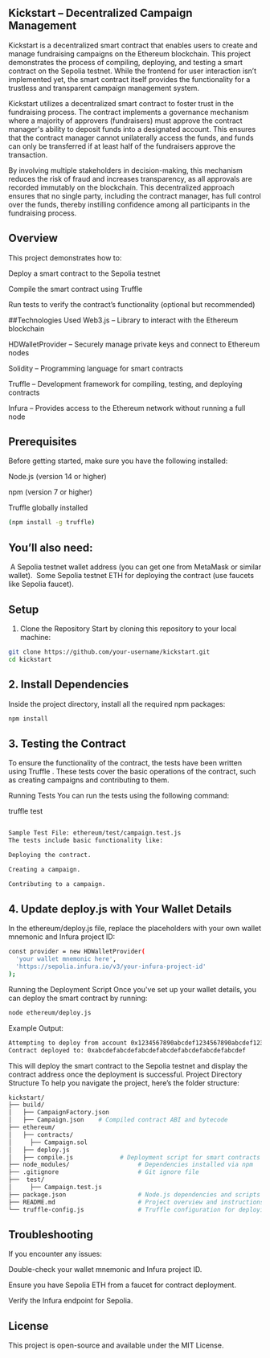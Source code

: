 ## Kickstart – Decentralized Campaign Management
Kickstart is a decentralized smart contract that enables users to create and manage fundraising campaigns on the Ethereum blockchain. This project demonstrates the process of compiling, deploying, and testing a smart contract on the Sepolia testnet. While the frontend for user interaction isn’t implemented yet, the smart contract itself provides the functionality for a trustless and transparent campaign management system.

Kickstart utilizes a decentralized smart contract to foster trust in the fundraising process. The contract implements a governance mechanism where a majority of approvers (fundraisers) must approve the contract manager's ability to deposit funds into a designated account. This ensures that the contract manager cannot unilaterally access the funds, and funds can only be transferred if at least half of the fundraisers approve the transaction.

By involving multiple stakeholders in decision-making, this mechanism reduces the risk of fraud and increases transparency, as all approvals are recorded immutably on the blockchain. This decentralized approach ensures that no single party, including the contract manager, has full control over the funds, thereby instilling confidence among all participants in the fundraising process.


## Overview
This project demonstrates how to:

Deploy a smart contract to the Sepolia testnet

Compile the smart contract using Truffle

Run tests to verify the contract’s functionality (optional but recommended)

##Technologies Used 
Web3.js – Library to interact with the Ethereum blockchain

HDWalletProvider – Securely manage private keys and connect to Ethereum nodes

Solidity – Programming language for smart contracts

Truffle – Development framework for compiling, testing, and deploying contracts

Infura – Provides access to the Ethereum network without running a full node

## Prerequisites
Before getting started, make sure you have the following installed:

Node.js (version 14 or higher)

npm (version 7 or higher)

Truffle globally installed 
```bash
(npm install -g truffle)
```
## You’ll also need:

&nbsp;A Sepolia testnet wallet address (you can get one from MetaMask or similar wallet).
&nbsp;Some Sepolia testnet ETH for deploying the contract (use faucets like Sepolia faucet).

## Setup
1. Clone the Repository
Start by cloning this repository to your local machine:
```bash
git clone https://github.com/your-username/kickstart.git
cd kickstart
```
## 2. Install Dependencies
Inside the project directory, install all the required npm packages:

```bash
npm install
```
## 3. Testing the Contract
To ensure the functionality of the contract, the tests have been written using Truffle . These tests cover the basic operations of the contract, such as creating campaigns and contributing to them.

Running Tests
You can run the tests using the following command:

truffle test
```bash

Sample Test File: ethereum/test/campaign.test.js
The tests include basic functionality like:

Deploying the contract.

Creating a campaign.

Contributing to a campaign.
```

## 4. Update deploy.js with Your Wallet Details
In the ethereum/deploy.js file, replace the placeholders with your own wallet mnemonic and Infura project ID:
```bash
const provider = new HDWalletProvider(
  'your wallet mnemonic here',
  'https://sepolia.infura.io/v3/your-infura-project-id' 
);
```
Running the Deployment Script
Once you've set up your wallet details, you can deploy the smart contract by running:

```bash
node ethereum/deploy.js
```
Example Output:
```bash
Attempting to deploy from account 0x1234567890abcdef1234567890abcdef12345678
Contract deployed to: 0xabcdefabcdefabcdefabcdefabcdefabcdefabcdef
```
This will deploy the smart contract to the Sepolia testnet and display the contract address once the deployment is successful.
Project Directory Structure
To help you navigate the project, here’s the folder structure:

```bash
kickstart/
├── build/
│   ├── CampaignFactory.json
│   ├── Campaign.json    # Compiled contract ABI and bytecode
├── ethereum/
│   ├── contracts/
│     ├── Campaign.sol
│   ├── deploy.js
│   ├── compile.js             # Deployment script for smart contracts
├── node_modules/                   # Dependencies installed via npm                 # Web3.js logic to interact with smart contracts
├── .gitignore                      # Git ignore file
├──  test/
│     ├── Campaign.test.js
├── package.json                    # Node.js dependencies and scripts
├── README.md                       # Project overview and instructions
└── truffle-config.js               # Truffle configuration for deploying contracts (optional)
```
## Troubleshooting
If you encounter any issues:

  Double-check your wallet mnemonic and Infura project ID.

  Ensure you have Sepolia ETH from a faucet for contract deployment.

  Verify the Infura endpoint for Sepolia.

## License
This project is open-source and available under the MIT License.

